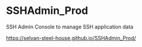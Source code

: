 # SSHAdmin_Prod
SSH Admin Console to manage SSH application data

https://selvan-steel-house.github.io/SSHAdmin_Prod/
